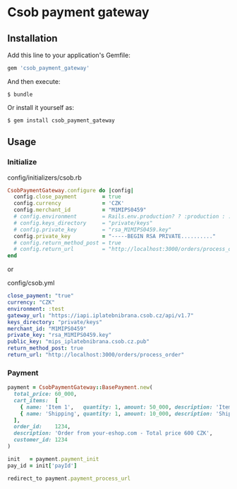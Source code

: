 # Csob payment gateway

## Installation

Add this line to your application's Gemfile:

```ruby
gem 'csob_payment_gateway'
```

And then execute:

    $ bundle

Or install it yourself as:

    $ gem install csob_payment_gateway

## Usage

### Initialize

config/initializers/csob.rb

```ruby
CsobPaymentGateway.configure do |config|
  config.close_payment        = true
  config.currency             = 'CZK'
  config.merchant_id          = "M1MIPS0459"
  # config.environment        = Rails.env.production? ? :production : :test
  # config.keys_directory     = "private/keys"
  # config.private_key        = "rsa_M1MIPS0459.key"
  config.private_key          = "-----BEGIN RSA PRIVATE.........."
  # config.return_method_post = true
  # config.return_url         = "http://localhost:3000/orders/process_order"
end
```

or

config/csob.yml

```yml
close_payment: "true"
currency: "CZK"
environment: :test
gateway_url: "https://iapi.iplatebnibrana.csob.cz/api/v1.7"
keys_directory: "private/keys"
merchant_id: "M1MIPS0459"
private_key: "rsa_M1MIPS0459.key"
public_key: "mips_iplatebnibrana.csob.cz.pub"
return_method_post: true
return_url: "http://localhost:3000/orders/process_order"
```

### Payment

```ruby
payment = CsobPaymentGateway::BasePayment.new(
  total_price: 60_000,
  cart_items:  [
    { name: 'Item 1',   quantity: 1, amount: 50_000, description: 'Item 1' },
    { name: 'Shipping', quantity: 1, amount: 10_000, description: 'Shipping' }
  ],
  order_id:    1234,
  description: 'Order from your-eshop.com - Total price 600 CZK',
  customer_id: 1234
)

init   = payment.payment_init
pay_id = init['payId']

redirect_to payment.payment_process_url
```
